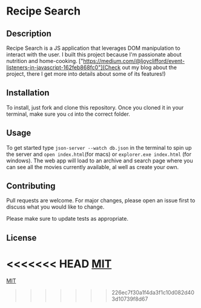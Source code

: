 # Recipe Search

## Description

Recipe Search is a JS application that leverages DOM manipulation to interact with the user. I built this project because I'm passionate about nutrition and home-cooking. ["https://medium.com/@ljoyclifford/event-listeners-in-javascript-162feb868fc0"](Check out my blog about the project, there I get more into details about some of its features!)

## Installation

To install, just fork and clone this repository. Once you cloned it in your terminal, make sure you `cd` into the correct folder.

## Usage

To get started type `json-server --watch db.json` in the terminal to spin up the server and `open index.html`(for macs) or `explorer.exe index.html` (for windows). The web app will load to an archive and search page where you can see all the movies currently available, al well as create your own.

## Contributing

Pull requests are welcome. For major changes, please open an issue first to discuss what you would like to change.

Please make sure to update tests as appropriate.

## License

<<<<<<< HEAD
[MIT](https://choosealicense.com/licenses/mit/)
=======
[MIT](https://choosealicense.com/licenses/mit/)
>>>>>>> 226ec7f30a1f4da3f1c10d082d403d10739f8d67
